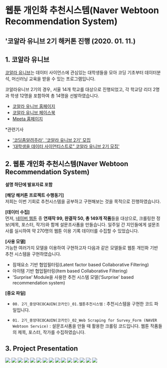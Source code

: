 # <br/> 웹툰 개인화 추천시스템(Naver Webtoon Recommendation System)
## '코알라 유니브 2기 해커톤 진행 (2020. 01. 11.) 
  
## 1. 코알라 유니브

[코알라 유니브](https://coalastudy.com/p/%EC%BD%94%EC%95%8C%EB%9D%BC%EC%9C%A0%EB%8B%88%EB%B8%8C)는 데이터 사이언스에 관심있는 대학생들을 모아 코딩 기초부터 데이터분석, 머신러닝 교육을 받을 수 있는 프로그램입니다.

코알라유니브 2기의 경우, 서울 14개 학교를 대상으로 진행되었고, 각 학교당 리더 2명과 학생 12명을 포함하여 총 14명을 선발하였습니다.

- [코알라 유니브 홈페이지](https://coalastudy.com/)
- [코알라 유니브 페이스북](https://www.facebook.com/coalastudy/)
- [Meeta 홈페이지](https://meeta.io/)

*관련기사
- ['코딩좀알려주라', '코알라 유니브 2기' 모집](http://www.greenpostkorea.co.kr/news/articleView.html?idxno=108004?obj=Tzo4OiJzdGRDbGFzcyI6Mjp7czo3OiJyZWZlcmVyIjtOO3M6NzoiZm9yd2FyZCI7czoxMzoid2ViIHRvIG1vYmlsZSI7fQ%3D%3D)
- ['대학생을 데이터 사이언티스트로” 코알라 유니브 2기 모집'](https://search.naver.com/p/crd/rd?m=1&px=620&py=403&sx=620&sy=303&p=UBKD2wp0YidssidIXpNssssssrC-205593&q=%EC%BD%94%EC%95%8C%EB%9D%BC%EC%9C%A0%EB%8B%88%EB%B8%8C&ie=utf8&rev=1&ssc=tab.news.all&f=news&w=news&s=zZ5SZsAgLzO%2B0VjcWlLw9imd&time=1580410338699&bt=15&a=nws*f.tit&r=2&i=8817ca87_000000000000000000007543&g=5506.0000007543&u=https%3A%2F%2Fwww.venturesquare.net%2F788771)

## 2. 웹툰 개인화 추천시스템(Naver Webtoon Recommendation System)
**설명 하단에 발표자료 포함**  
  
**[해당 해커톤 프로젝트 수행동기]**  
저희는 이번 기회로 추천시스템을 공부하고 구현해보는 것을 목적으로 진행하였습니다.

**[데이터 수집]**  
먼저, [네이버 웹툰](https://comic.naver.com/webtoon/weekday.nhn) 중 **연재작 99, 완결작 50, 총 149개 작품**들을 대상으로, 크롤링한 정보(제목, 포스터, 작가)와 함께 설문조사폼을 만들습니다. 일주일 간 지인들에게 설문조사를 실시하여 약 270명의 웹툰 이용 기록 데이터를 수집할 수 있었습니다.

**[사용 모델]**  
가능한 여러가지 모델을 이용하여 구현하고자 다음과 같은 모델들로 웹툰 개인화 기반 추천 시스템을 구현하였습니다.
  
- 잠재요소 기반 협업필터링(Latent factor based Collaborative Filtering)
- 아이템 기반 협업필터링(Item based Collaborative Filtering)
- 'Surprise' Module을 사용한 추천 시스템 모델('Surprise' based recommendation system)  
  
**[중요 파일]**  
- `00. 2기_중앙대COCAUIN(코카인)_01.웹툰추천시스템` : 추천시스템을 구현한 코드 파일입니다.
  
- `01. 2기_중앙대COCAUIN(코카인)_02_Web Scraping for Survey_Form (NAVER Webtoon Service)` : 설문조사폼을 만들 때 활용한 크롤링 코드입니다. 웹툰 작품들의 제목, 포스터, 작가를 수집하였습니다.

## 3. Project Presentation

<img src = '/slides/slide1.PNG'>
<img src = '/slides/slide2.PNG'>
<img src = '/slides/slide3.PNG'>
<img src = '/slides/slide4.PNG'>
<img src = '/slides/slide5.PNG'>
<img src = '/slides/slide6.PNG'>
<img src = '/slides/slide7.PNG'>
<img src = '/slides/slide8.PNG'>
<img src = '/slides/slide9.PNG'>
<img src = '/slides/slide10.PNG'>
<img src = '/slides/slide11.PNG'>
<img src = '/slides/slide12.PNG'>
<img src = '/slides/slide13.PNG'>
<img src = '/slides/slide14.PNG'>
<img src = '/slides/slide15.PNG'>